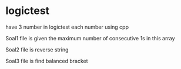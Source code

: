 # logictest

have 3 number in logictest
each number using cpp

Soal1 file is given the maximum number of consecutive 1s in this array

Soal2 file is reverse string

Soal3 file is find balanced bracket
